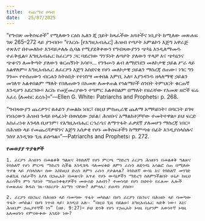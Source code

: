 ```yaml
---
title:  ተጨማሪ ሀሳብ
date:   25/07/2025
---
```


“የግብጽ መቅሰፍቶች” የሚለውን ርዕስ ኤለን ጂ ኋይት ከጻፈችው አባቶችና ነቢያት ከሚለው መጽሐፍ ገጽ 265–272 ላይ ያንብቡ። “የእርሱ [የእግዚአብሔር] ሕዝብ የጣዖት አምልኮን እጅግ አዋራጅ ተጽእኖ በተመለከተ እንዳይታለሉ ሲባል የሚያደቅቀውን የግብጻውያንን ጭካኔ እንዲለማመዱ ተፈቅዷል። እግዚአብሔር ከፈርዖን ጋር ባደረገው ግንኙነት ለጣዖት ያለውን ጥላቻ እና ጭካኔንና ጭቆናን ለመቅጣት ያለውን ቁርጠኝነት አሳየ።… የንጉሡን ልብ ለማደንደን መለኮታዊ ኃይል ሥራ ላይ አልዋለም። እግዚአብሔር ለፈርዖን እጅግ አስደናቂ የሆነ መለኮታዊ ኃይልን ማስረጃ ሰጠው፣ ነገር ግን ንጉሡ የተሰጠውን ብርሐን ከትዕቢት የተነnሣ መቀበል እምቢ አለ። እያንዳንዱ ዘላለማዊ ኃይልን መገለጥ አልቀበልም ማለት የበለጠውን በአመጽ ለመቀጠል የጎልማሶች ሰንበት ትምህርት ቁርጠኛ እንዲሆን አደረገው። እርሱ የመጀመሪያውን ተዓምር አልቀበልም በማለት የዘራቸው የአመጽ ዘሮች ፍሬ አፈሩ (ለመከር ደረሱ)።”—Ellen G. White፣ Patriarchs and Prophets፣ p. 268.

“ግብጻውያን ጨረቃንና ፀሐይን ያመልኩ ነበር፤ በዚህ ምስጢራዊ ጨለማ አማካይነት፣ በባርነት ይገዛ የነበረውን ሕዝብ ጉዳይ ሀላፊነት በወሰደው ኃይል፣ ሕዝቡና አማልክቶቻቸው ተመትተዋል። ይህ ፍርድ አስፈሪነቱ እንዳለ ቢሆንም፣ የእግዚአብሔር ርኅራኄና ለማጥፋት ፈቃደኛ ያለመሆን ማስረጃ ነበር። በሕዝቡ ላይ የመጨረሻዎቹንና እጅግ አሰቃቂ የሆኑ መቅሰፍቶችን ከማምጣቱ በፊት እንዲያሰላስሉና ንስሃ እንዲገቡ ጊዜ ይሰጣል።”—Patriarchs and Prophets፣ p. 272.

**የመወያያ ጥያቄዎች**

`1. ፈርዖን ሕዝቡን በመልቀቅ ግልጽና ትክክለኛ የሆነ ምርጫ ማድረግ ፈርዖን ሕዝቡን በመልቀቅ ግልጽና ትክክለኛ የሆነ ምርጫ ማድረግ ሲችል እንዲሄዱ ባለመፍቀድ ለምን ራሱን ለድንዳኔ አሳልፎ ሰጠ በሚለው ጥያቄ ላይ ያሰላስሉ። ሰው እስከዚህ ድረስ ለምን ራሱን ያታልላል? ትክክለኛ ውሳኔ እና ትክክለኛ መንገድ ሁልጊዜ በፊታችን እያለ በኃጢአት በመጽናት አጥፊ የሆኑ ውሳኔዎችን ማድረግ ስለምንችልበት ሁኔታ ከዚህ ለራሳችን ምን ዓይነት ማስጠንቀቂያዎችን መውሰድ አለብን? ተመሳሳይ የሆነ ስህተት የፈጸሙ ሌሎች የመጽሐፍ ቅዱስ ገጸ-ባህሪያት እነማን ናቸው? ለምሳሌ፣ ይሁዳን ያስቡ።`

`2. ፈርዖን በአገሩና በሕዝቡ ላይ ባመጣው ጥፋት መካከል፣ በሆነ ፈርዖን በአገሩና በሕዝቡ ላይ ባመጣው ጥፋት መካከል፣ በሆነ ነጥብ ላይ፣ እንዲህ አለ፡- “በዚህ ጊዜ በደልሁ፤ እግዚአብሔር ጻድቅ ነው፥ እኔና ሕዝቤም ኃጢያተኞች ነን” (ዘፀ. 9:27)። ይህ ድንቅ የሆነ የኃጢአት ኑዛዜ ቢሆንም እውነተኛ ኑዛዜ አለመሆኑን የምናውቀው እንዴት ነው?`